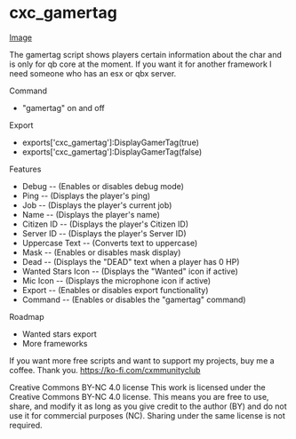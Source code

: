 # cxc_gamertag 
[Image](https://cdn.discordapp.com/attachments/1336991511178379325/1336991511358738503/20250206093815_1.jpg?ex=67a5d1e0&is=67a48060&hm=a124da3e4753d9a0b10441ab60eaa6ba52a9719fcc52e540c7226c4a3a79f5bf&)

The gamertag script shows players certain information about the char and is only for qb core at the moment. If you want it for another framework I need someone who has an esx or qbx server.

Command
- "gamertag" on and off

Export
- exports['cxc_gamertag']:DisplayGamerTag(true)
- exports['cxc_gamertag']:DisplayGamerTag(false)

Features
- Debug -- (Enables or disables debug mode)
- Ping -- (Displays the player's ping)
- Job -- (Displays the player's current job)
- Name -- (Displays the player's name)
- Citizen ID -- (Displays the player's Citizen ID)
- Server ID -- (Displays the player's Server ID)
- Uppercase Text -- (Converts text to uppercase)
- Mask -- (Enables or disables mask display)
- Dead -- (Displays the "DEAD" text when a player has 0 HP)
- Wanted Stars Icon -- (Displays the "Wanted" icon if active)
- Mic Icon -- (Displays the microphone icon if active)
- Export -- (Enables or disables export functionality)
- Command -- (Enables or disables the "gamertag" command)

Roadmap
- Wanted stars export 
- More frameworks

If you want more free scripts and want to support my projects, buy me a coffee. Thank you.
https://ko-fi.com/cxmmunityclub

Creative Commons BY-NC 4.0 license
This work is licensed under the Creative Commons BY-NC 4.0 license. This means you are free to use, share, and modify it as long as you give credit to the author (BY) and do not use it for commercial purposes (NC). Sharing under the same license is not required.


